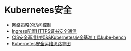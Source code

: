 # Kubernetes安全

* [网络策略的访问控制](../../../docs/Kubernetes/security/access-control-for--network-policies.md)
* [Ingress配置HTTPS证书安全通信](../../../docs/Kubernetes/security/ingress-https.md)
* [CIS安全基准初探&&Kubernetes安全基准工具kube-bench](../../../docs/Kubernetes/security/kubernetes-frist-csi-kube-bench.md)
* [Kubernetes安全运维思路导图](https://pic.imgdb.cn/item/643b748e0d2dde57775e4da2.jpg)